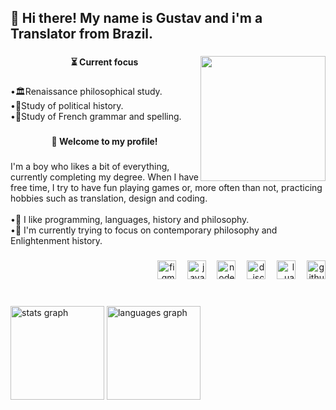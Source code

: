 <h2 align="left">👋 Hi there! My name is Gustav and i'm a Translator from Brazil.</h2>

###

<img align="right" height="200" src="https://i.imgflip.com/65efzo.gif"  />

###

<h4 align="center">⏳ Current focus</h4>

###

<p align="left">•🏛️Renaissance philosophical study.<br>•📜Study of political history.<br>•🗼Study of French grammar and spelling.</p>

###

<h4 align="center">👋 Welcome to my profile!</h4>

###

<p align="left">I'm a boy who likes a bit of everything, currently completing my degree. When I have free time, I try to have fun playing games or, more often than not, practicing hobbies such as translation, design and coding.<br><br>•📖 I like programming, languages, history and philosophy.<br>•📜 I'm currently trying to focus on contemporary philosophy and Enlightenment history.</p>

###

<div align="right">
  <img src="https://skillicons.dev/icons?i=figma" height="30" alt="figma logo"  />
  <img width="10" />
  <img src="https://skillicons.dev/icons?i=js" height="30" alt="javascript logo"  />
  <img width="10" />
  <img src="https://skillicons.dev/icons?i=nodejs" height="30" alt="nodejs logo"  />
  <img width="10" />
  <img src="https://cdn.jsdelivr.net/gh/devicons/devicon/icons/discordjs/discordjs-original.svg" height="30" alt="discordjs logo"  />
  <img width="10" />
  <img src="https://skillicons.dev/icons?i=lua" height="30" alt="lua logo"  />
  <img width="10" />
  <img src="https://skillicons.dev/icons?i=github" height="30" alt="github logo"  />
</div>

###

<br clear="both">

<div align="left">
  <img src="https://github-readme-stats.vercel.app/api?username=GustavHeinrich&hide_title=false&hide_rank=false&show_icons=true&include_all_commits=true&count_private=true&disable_animations=false&theme=github_dark&locale=en&hide_border=false&order=1" height="150" alt="stats graph"  />
  <img src="https://github-readme-stats.vercel.app/api/top-langs?username=GustavHeinrich&locale=en&hide_title=false&layout=compact&card_width=320&langs_count=5&theme=github_dark&hide_border=false&order=2&custom_title=Most%20Used%20Languages" height="150" alt="languages graph"  />
</div>

###
